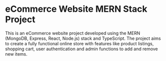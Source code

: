# eCommerce Website MERN Stack Project

This is an eCommerce website project developed using the MERN (MongoDB, Express, React, Node.js) stack and TypeScript. The project aims to create a fully functional online store with features like product listings, shopping cart, user authentication and admin functions to add and remove new items.
